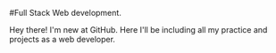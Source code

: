 #Full Stack Web development. 

Hey there! I'm new at GitHub. Here I'll be including all my practice and projects as a web developer. 
